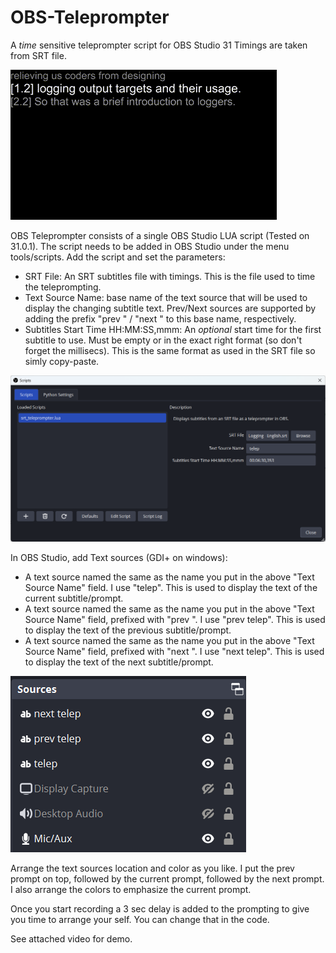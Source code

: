 # OBS-Teleprompter
A *time* sensitive teleprompter script for OBS Studio 31
Timings are taken from SRT file.

![Demo](demo/obs_teleprompter_demo.gif)

OBS Teleprompter consists of a single OBS Studio LUA script (Tested on 31.0.1).
The script needs to be added in OBS Studio under the menu tools/scripts.
Add the script and set the parameters:
+ SRT File: An SRT subtitles file with timings. This is the file used to time the teleprompting.
+ Text Source Name: base name of the text source that will be used to display the changing subtitle text.
  Prev/Next sources are supported by adding the prefix "prev " / "next " to this base name, respectively.
+ Subtitles Start Time HH:MM:SS,mmm: An *optional* start time for the first subtitle to use. Must be empty or in the exact right format (so don't forget the millisecs).
  This is the same format as used in the SRT file so simly copy-paste.

![Adding Script and Setting Parameters](demo/obs_studio_script_parameters.png)

In OBS Studio, add Text sources (GDI+ on windows):
+ A text source named the same as the name you put in the above "Text Source Name" field. I use "telep". This is used to display the text of the current subtitle/prompt.
+ A text source named the same as the name you put in the above "Text Source Name" field, prefixed with "prev ". I use "prev telep". This is used to display the text of the previous subtitle/prompt.
+ A text source named the same as the name you put in the above "Text Source Name" field, prefixed with "next ". I use "next telep". This is used to display the text of the next subtitle/prompt.

![Text Source when base Source Name is telep](demo/obs_studio_teleprompter_sources_setup.png)

Arrange the text sources location and color as you like. I put the prev prompt on top, followed by the current prompt, followed by the next prompt. I also arrange the colors to emphasize the current prompt.

Once you start recording a 3 sec delay is added to the prompting to give you time to arrange your self. You can change that in the code.

See attached video for demo.
